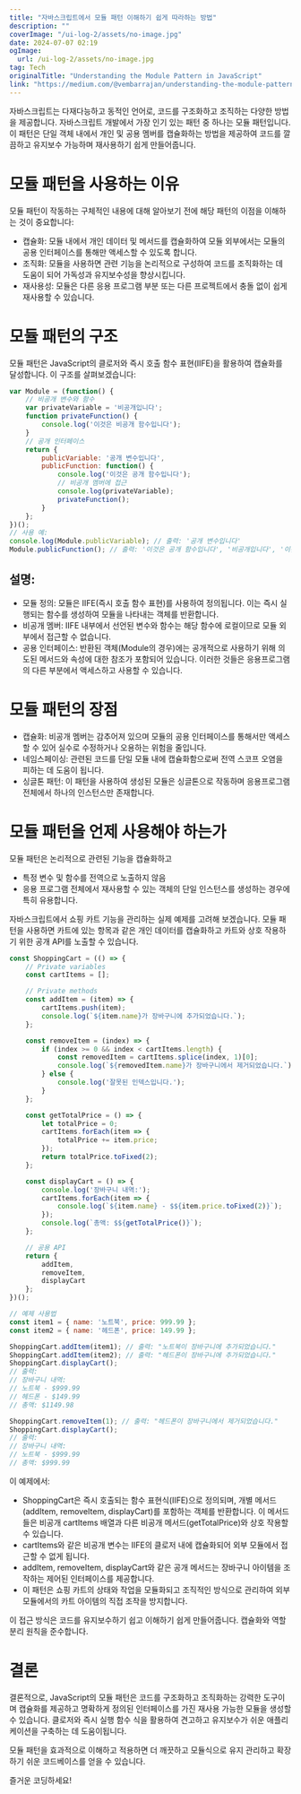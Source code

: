 ```yaml
---
title: "자바스크립트에서 모듈 패턴 이해하기 쉽게 따라하는 방법"
description: ""
coverImage: "/ui-log-2/assets/no-image.jpg"
date: 2024-07-07 02:19
ogImage: 
  url: /ui-log-2/assets/no-image.jpg
tag: Tech
originalTitle: "Understanding the Module Pattern in JavaScript"
link: "https://medium.com/@vembarrajan/understanding-the-module-pattern-in-javascript-2663c2e6a970"
---
```



자바스크립트는 다재다능하고 동적인 언어로, 코드를 구조화하고 조직하는 다양한 방법을 제공합니다. 자바스크립트 개발에서 가장 인기 있는 패턴 중 하나는 모듈 패턴입니다. 이 패턴은 단일 객체 내에서 개인 및 공용 멤버를 캡슐화하는 방법을 제공하여 코드를 깔끔하고 유지보수 가능하며 재사용하기 쉽게 만들어줍니다.

# 모듈 패턴을 사용하는 이유

모듈 패턴이 작동하는 구체적인 내용에 대해 알아보기 전에 해당 패턴의 이점을 이해하는 것이 중요합니다:

- 캡슐화: 모듈 내에서 개인 데이터 및 메서드를 캡슐화하여 모듈 외부에서는 모듈의 공용 인터페이스를 통해만 액세스할 수 있도록 합니다.
- 조직화: 모듈을 사용하면 관련 기능을 논리적으로 구성하여 코드를 조직화하는 데 도움이 되어 가독성과 유지보수성을 향상시킵니다.
- 재사용성: 모듈은 다른 응용 프로그램 부분 또는 다른 프로젝트에서 충돌 없이 쉽게 재사용할 수 있습니다.

<!-- ui-log 수평형 -->
<ins class="adsbygoogle"
  style="display:block"
  data-ad-client="ca-pub-4877378276818686"
  data-ad-slot="9743150776"
  data-ad-format="auto"
  data-full-width-responsive="true"></ins>
  <script>
  (adsbygoogle = window.adsbygoogle || []).push({});
  </script>

# 모듈 패턴의 구조

모듈 패턴은 JavaScript의 클로저와 즉시 호출 함수 표현(IIFE)을 활용하여 캡슐화를 달성합니다. 이 구조를 살펴보겠습니다:

```js
var Module = (function() {
    // 비공개 변수와 함수
    var privateVariable = '비공개입니다';
    function privateFunction() {
        console.log('이것은 비공개 함수입니다');
    }
    // 공개 인터페이스
    return {
        publicVariable: '공개 변수입니다',
        publicFunction: function() {
            console.log('이것은 공개 함수입니다');
            // 비공개 멤버에 접근
            console.log(privateVariable);
            privateFunction();
        }
    };
})();
// 사용 예:
console.log(Module.publicVariable); // 출력: '공개 변수입니다'
Module.publicFunction(); // 출력: '이것은 공개 함수입니다', '비공개입니다', '이것은 비공개 함수입니다'
```

## 설명:

<!-- ui-log 수평형 -->
<ins class="adsbygoogle"
  style="display:block"
  data-ad-client="ca-pub-4877378276818686"
  data-ad-slot="9743150776"
  data-ad-format="auto"
  data-full-width-responsive="true"></ins>
  <script>
  (adsbygoogle = window.adsbygoogle || []).push({});
  </script>

- 모듈 정의: 모듈은 IIFE(즉시 호출 함수 표현)를 사용하여 정의됩니다. 이는 즉시 실행되는 함수를 생성하여 모듈을 나타내는 객체를 반환합니다.
- 비공개 멤버: IIFE 내부에서 선언된 변수와 함수는 해당 함수에 로컬이므로 모듈 외부에서 접근할 수 없습니다.
- 공용 인터페이스: 반환된 객체(Module의 경우)에는 공개적으로 사용하기 위해 의도된 메서드와 속성에 대한 참조가 포함되어 있습니다. 이러한 것들은 응용프로그램의 다른 부분에서 액세스하고 사용할 수 있습니다.

# 모듈 패턴의 장점

- 캡슐화: 비공개 멤버는 감추어져 있으며 모듈의 공용 인터페이스를 통해서만 액세스할 수 있어 실수로 수정하거나 오용하는 위험을 줄입니다.
- 네임스페이싱: 관련된 코드를 단일 모듈 내에 캡슐화함으로써 전역 스코프 오염을 피하는 데 도움이 됩니다.
- 싱글톤 패턴: 이 패턴을 사용하여 생성된 모듈은 싱글톤으로 작동하며 응용프로그램 전체에서 하나의 인스턴스만 존재합니다.

# 모듈 패턴을 언제 사용해야 하는가

<!-- ui-log 수평형 -->
<ins class="adsbygoogle"
  style="display:block"
  data-ad-client="ca-pub-4877378276818686"
  data-ad-slot="9743150776"
  data-ad-format="auto"
  data-full-width-responsive="true"></ins>
  <script>
  (adsbygoogle = window.adsbygoogle || []).push({});
  </script>

모듈 패턴은 논리적으로 관련된 기능을 캡슐화하고

- 특정 변수 및 함수를 전역으로 노출하지 않음
- 응용 프로그램 전체에서 재사용할 수 있는 객체의 단일 인스턴스를 생성하는 경우에 특히 유용합니다.

자바스크립트에서 쇼핑 카트 기능을 관리하는 실제 예제를 고려해 보겠습니다. 모듈 패턴을 사용하면 카트에 있는 항목과 같은 개인 데이터를 캡슐화하고 카트와 상호 작용하기 위한 공개 API를 노출할 수 있습니다.

```js
const ShoppingCart = (() => {
    // Private variables
    const cartItems = [];

    // Private methods
    const addItem = (item) => {
        cartItems.push(item);
        console.log(`${item.name}가 장바구니에 추가되었습니다.`);
    };

    const removeItem = (index) => {
        if (index >= 0 && index < cartItems.length) {
            const removedItem = cartItems.splice(index, 1)[0];
            console.log(`${removedItem.name}가 장바구니에서 제거되었습니다.`);
        } else {
            console.log('잘못된 인덱스입니다.');
        }
    };

    const getTotalPrice = () => {
        let totalPrice = 0;
        cartItems.forEach(item => {
            totalPrice += item.price;
        });
        return totalPrice.toFixed(2);
    };

    const displayCart = () => {
        console.log('장바구니 내역:');
        cartItems.forEach(item => {
            console.log(`${item.name} - $${item.price.toFixed(2)}`);
        });
        console.log(`총액: $${getTotalPrice()}`);
    };

    // 공용 API
    return {
        addItem,
        removeItem,
        displayCart
    };
})();

// 예제 사용법
const item1 = { name: '노트북', price: 999.99 };
const item2 = { name: '헤드폰', price: 149.99 };

ShoppingCart.addItem(item1); // 출력: "노트북이 장바구니에 추가되었습니다."
ShoppingCart.addItem(item2); // 출력: "헤드폰이 장바구니에 추가되었습니다."
ShoppingCart.displayCart();
// 출력:
// 장바구니 내역:
// 노트북 - $999.99
// 헤드폰 - $149.99
// 총액: $1149.98

ShoppingCart.removeItem(1); // 출력: "헤드폰이 장바구니에서 제거되었습니다."
ShoppingCart.displayCart();
// 출력:
// 장바구니 내역:
// 노트북 - $999.99
// 총액: $999.99
```

<!-- ui-log 수평형 -->
<ins class="adsbygoogle"
  style="display:block"
  data-ad-client="ca-pub-4877378276818686"
  data-ad-slot="9743150776"
  data-ad-format="auto"
  data-full-width-responsive="true"></ins>
  <script>
  (adsbygoogle = window.adsbygoogle || []).push({});
  </script>

이 예제에서:

- ShoppingCart은 즉시 호출되는 함수 표현식(IIFE)으로 정의되며, 개별 메서드(addItem, removeItem, displayCart)를 포함하는 객체를 반환합니다. 이 메서드들은 비공개 cartItems 배열과 다른 비공개 메서드(getTotalPrice)와 상호 작용할 수 있습니다.
- cartItems와 같은 비공개 변수는 IIFE의 클로저 내에 캡슐화되어 외부 모듈에서 접근할 수 없게 됩니다.
- addItem, removeItem, displayCart와 같은 공개 메서드는 장바구니 아이템을 조작하는 제어된 인터페이스를 제공합니다.
- 이 패턴은 쇼핑 카트의 상태와 작업을 모듈화되고 조직적인 방식으로 관리하여 외부 모듈에서의 카트 아이템의 직접 조작을 방지합니다.

이 접근 방식은 코드를 유지보수하기 쉽고 이해하기 쉽게 만들어줍니다. 캡슐화와 역할 분리 원칙을 준수합니다.

# 결론

<!-- ui-log 수평형 -->
<ins class="adsbygoogle"
  style="display:block"
  data-ad-client="ca-pub-4877378276818686"
  data-ad-slot="9743150776"
  data-ad-format="auto"
  data-full-width-responsive="true"></ins>
  <script>
  (adsbygoogle = window.adsbygoogle || []).push({});
  </script>

결론적으로, JavaScript의 모듈 패턴은 코드를 구조화하고 조직화하는 강력한 도구이며 캡슐화를 제공하고 명확하게 정의된 인터페이스를 가진 재사용 가능한 모듈을 생성할 수 있습니다. 클로저와 즉시 실행 함수 식을 활용하여 견고하고 유지보수가 쉬운 애플리케이션을 구축하는 데 도움이됩니다.

모듈 패턴을 효과적으로 이해하고 적용하면 더 깨끗하고 모듈식으로 유지 관리하고 확장하기 쉬운 코드베이스를 얻을 수 있습니다.

즐거운 코딩하세요!